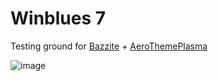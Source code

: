 # Winblues 7

Testing ground for [Bazzite](https://github.com/ublue-os/bazzite) + [AeroThemePlasma](https://gitgud.io/wackyideas/aerothemeplasma)

![image](https://github.com/user-attachments/assets/c9b7ed60-0d74-4c13-81ed-e67d4a68d3cf)
